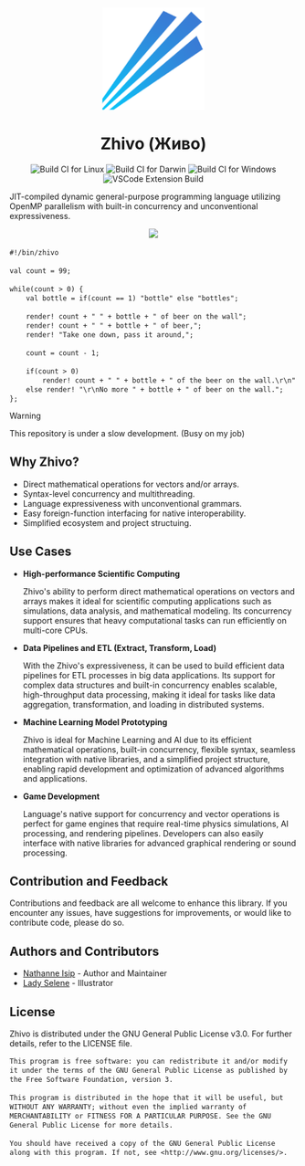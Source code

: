 <p align="center">
    <img src="assets/zhivo-logo.png" width="180" />
</p>
<h1 align="center">Zhivo (Живо)</h1>

<p align="center">
    <img alt="Build CI for Linux" src="https://github.com/nthnn/zhivo/actions/workflows/build_ci_linux.yml/badge.svg" />
    <img alt="Build CI for Darwin" src="https://github.com/nthnn/zhivo/actions/workflows/build_ci_darwin.yml/badge.svg" />
    <img alt="Build CI for Windows" src="https://github.com/nthnn/zhivo/actions/workflows/build_ci_windows.yml/badge.svg" />
    <img alt="VSCode Extension Build" src="https://github.com/nthnn/zhivo/actions/workflows/build_ci_vsce.yml/badge.svg" />
</p>

JIT-compiled dynamic general-purpose programming language utilizing OpenMP parallelism with built-in concurrency and unconventional expressiveness.

<p align="center">
    <a href="https://zhivo.vercel.app"><img src="https://img.shields.io/badge/Learn%20More-007ec6?style=for-the-badge&logoColor=white&logo=Google-Chrome" /></a>
</p>

```zhivo
#!/bin/zhivo

val count = 99;

while(count > 0) {
    val bottle = if(count == 1) "bottle" else "bottles";

    render! count + " " + bottle + " of beer on the wall";
    render! count + " " + bottle + " of beer,";
    render! "Take one down, pass it around,";

    count = count - 1;

    if(count > 0)
        render! count + " " + bottle + " of the beer on the wall.\r\n"
    else render! "\r\nNo more " + bottle + " of beer on the wall.";
};
```

> [!WARNING]
> This repository is under a slow development. (Busy on my job)

## Why Zhivo?

- Direct mathematical operations for vectors and/or arrays.
- Syntax-level concurrency and multithreading.
- Language expressiveness with unconventional grammars.
- Easy foreign-function interfacing for native interoperability.
- Simplified ecosystem and project structuing.

## Use Cases

- **High-performance Scientific Computing**

    Zhivo's ability to perform direct mathematical operations on vectors and arrays makes it ideal for scientific computing applications such as simulations, data analysis, and mathematical modeling. Its concurrency support ensures that heavy computational tasks can run efficiently on multi-core CPUs.

- **Data Pipelines and ETL (Extract, Transform, Load)**

    With the Zhivo's expressiveness, it can be used to build efficient data pipelines for ETL processes in big data applications. Its support for complex data structures and built-in concurrency enables scalable, high-throughput data processing, making it ideal for tasks like data aggregation, transformation, and loading in distributed systems.

- **Machine Learning Model Prototyping**

    Zhivo is ideal for Machine Learning and AI due to its efficient mathematical operations, built-in concurrency, flexible syntax, seamless integration with native libraries, and a simplified project structure, enabling rapid development and optimization of advanced algorithms and applications.

- **Game Development**

    Language's native support for concurrency and vector operations is perfect for game engines that require real-time physics simulations, AI processing, and rendering pipelines. Developers can also easily interface with native libraries for advanced graphical rendering or sound processing.

## Contribution and Feedback

Contributions and feedback are all welcome to enhance this library. If you encounter any issues, have suggestions for improvements, or would like to contribute code, please do so.

## Authors and Contributors

- [Nathanne Isip](https://github.com/nthnn) - Author and Maintainer
- [Lady Selene](https://instagram.com/lady.selenee) - Illustrator

## License

Zhivo is distributed under the GNU General Public License v3.0. For further details, refer to the LICENSE file.

```
This program is free software: you can redistribute it and/or modify  
it under the terms of the GNU General Public License as published by  
the Free Software Foundation, version 3.

This program is distributed in the hope that it will be useful, but 
WITHOUT ANY WARRANTY; without even the implied warranty of 
MERCHANTABILITY or FITNESS FOR A PARTICULAR PURPOSE. See the GNU 
General Public License for more details.

You should have received a copy of the GNU General Public License 
along with this program. If not, see <http://www.gnu.org/licenses/>.
```